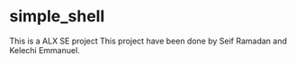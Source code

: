 # simple_shell

This is a ALX SE project
This project have been done by Seif Ramadan and Kelechi Emmanuel.
